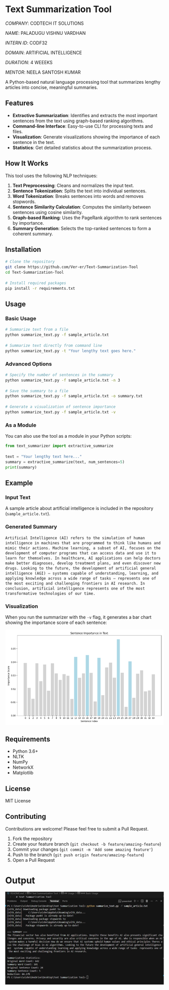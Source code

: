 # Text Summarization Tool

*COMPANY*: CODTECH IT SOLUTIONS

*NAME*: PALADUGU VISHNU VARDHAN

*INTERN ID*: CODF32

*DOMAIN*: ARTIFICIAL INTELLIGENCE 

*DURATION*: 4 WEEEKS

*MENTOR*: NEELA SANTOSH KUMAR




A Python-based natural language processing tool that summarizes lengthy articles into concise, meaningful summaries.

## Features

- **Extractive Summarization**: Identifies and extracts the most important sentences from the text using graph-based ranking algorithms.
- **Command-line Interface**: Easy-to-use CLI for processing texts and files.
- **Visualization**: Generate visualizations showing the importance of each sentence in the text.
- **Statistics**: Get detailed statistics about the summarization process.

## How It Works

This tool uses the following NLP techniques:

1. **Text Preprocessing**: Cleans and normalizes the input text.
2. **Sentence Tokenization**: Splits the text into individual sentences.
3. **Word Tokenization**: Breaks sentences into words and removes stopwords.
4. **Sentence Similarity Calculation**: Computes the similarity between sentences using cosine similarity.
5. **Graph-based Ranking**: Uses the PageRank algorithm to rank sentences by importance.
6. **Summary Generation**: Selects the top-ranked sentences to form a coherent summary.

## Installation

```bash
# Clone the repository
git clone https://github.com/Ver-er/Text-Summarization-Tool
cd Text-Summarization-Tool

# Install required packages
pip install -r requirements.txt
```

## Usage

### Basic Usage

```bash
# Summarize text from a file
python summarize_text.py -f sample_article.txt

# Summarize text directly from command line
python summarize_text.py -t "Your lengthy text goes here."
```

### Advanced Options

```bash
# Specify the number of sentences in the summary
python summarize_text.py -f sample_article.txt -n 3

# Save the summary to a file
python summarize_text.py -f sample_article.txt -o summary.txt

# Generate a visualization of sentence importance
python summarize_text.py -f sample_article.txt -v
```

### As a Module

You can also use the tool as a module in your Python scripts:

```python
from text_summarizer import extractive_summarize

text = "Your lengthy text here..."
summary = extractive_summarize(text, num_sentences=5)
print(summary)
```

## Example

### Input Text

A sample article about artificial intelligence is included in the repository (`sample_article.txt`).

### Generated Summary

```
Artificial Intelligence (AI) refers to the simulation of human intelligence in machines that are programmed to think like humans and mimic their actions. Machine learning, a subset of AI, focuses on the development of computer programs that can access data and use it to learn for themselves. In healthcare, AI applications can help doctors make better diagnoses, develop treatment plans, and even discover new drugs. Looking to the future, the development of artificial general intelligence (AGI) – systems capable of understanding, learning, and applying knowledge across a wide range of tasks – represents one of the most exciting and challenging frontiers in AI research. In conclusion, artificial intelligence represents one of the most transformative technologies of our time.
```

### Visualization

When you run the summarizer with the `-v` flag, it generates a bar chart showing the importance score of each sentence:

![Sentence Importance](sentence_importance.png)

## Requirements

- Python 3.6+
- NLTK
- NumPy
- NetworkX
- Matplotlib

## License

MIT License

## Contributing

Contributions are welcome! Please feel free to submit a Pull Request.

1. Fork the repository
2. Create your feature branch (`git checkout -b feature/amazing-feature`)
3. Commit your changes (`git commit -m 'Add some amazing feature'`)
4. Push to the branch (`git push origin feature/amazing-feature`)
5. Open a Pull Request 

# Output
![Output ](output.png)
